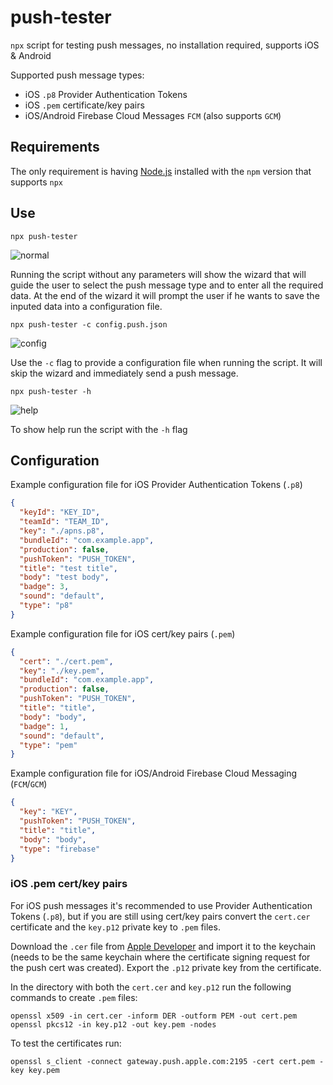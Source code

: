 # push-tester

`npx` script for testing push messages, no installation required, supports iOS & Android

Supported push message types:

- iOS `.p8` Provider Authentication Tokens
- iOS `.pem` certificate/key pairs
- iOS/Android Firebase Cloud Messages `FCM` (also supports `GCM`)

## Requirements

The only requirement is having [Node.js](https://nodejs.org/) installed with the `npm` version that supports `npx`

## Use

```
npx push-tester
```

![normal](https://user-images.githubusercontent.com/1213228/88298133-12a9ca00-cd01-11ea-881e-218c4273bd82.png)

Running the script without any parameters will show the wizard that will guide the user to select the push message type and to enter all the required data. At the end of the wizard it will prompt the user if he wants to save the inputed data into a configuration file.

```
npx push-tester -c config.push.json
```

![config](https://user-images.githubusercontent.com/1213228/88298139-13daf700-cd01-11ea-8598-8eb7e8c304c6.png)

Use the `-c` flag to provide a configuration file when running the script. It will skip the wizard and immediately send a push message.

```
npx push-tester -h
```

![help](https://user-images.githubusercontent.com/1213228/88298145-15a4ba80-cd01-11ea-8d86-fbfcade40ea9.png)

To show help run the script with the `-h` flag

## Configuration

Example configuration file for iOS Provider Authentication Tokens (`.p8`)

```json
{
  "keyId": "KEY_ID",
  "teamId": "TEAM_ID",
  "key": "./apns.p8",
  "bundleId": "com.example.app",
  "production": false,
  "pushToken": "PUSH_TOKEN",
  "title": "test title",
  "body": "test body",
  "badge": 3,
  "sound": "default",
  "type": "p8"
}
```

Example configuration file for iOS cert/key pairs (`.pem`)

```json
{
  "cert": "./cert.pem",
  "key": "./key.pem",
  "bundleId": "com.example.app",
  "production": false,
  "pushToken": "PUSH_TOKEN",
  "title": "title",
  "body": "body",
  "badge": 1,
  "sound": "default",
  "type": "pem"
}
```

Example configuration file for iOS/Android Firebase Cloud Messaging (`FCM`/`GCM`)

```json
{
  "key": "KEY",
  "pushToken": "PUSH_TOKEN",
  "title": "title",
  "body": "body",
  "type": "firebase"
}
```

### iOS .pem cert/key pairs

For iOS push messages it's recommended to use Provider Authentication Tokens (`.p8`), but if you are still using cert/key pairs convert the `cert.cer` certificate and the `key.p12` private key to `.pem` files.

Download the `.cer` file from [Apple Developer](https://developer.apple.com) and import it to the keychain (needs to be the same keychain where the certificate signing request for the push cert was created).
Export the `.p12` private key from the certificate.

In the directory with both the `cert.cer` and `key.p12` run the following commands to create `.pem` files:

```
openssl x509 -in cert.cer -inform DER -outform PEM -out cert.pem
openssl pkcs12 -in key.p12 -out key.pem -nodes
```

To test the certificates run:

```
openssl s_client -connect gateway.push.apple.com:2195 -cert cert.pem -key key.pem
```

